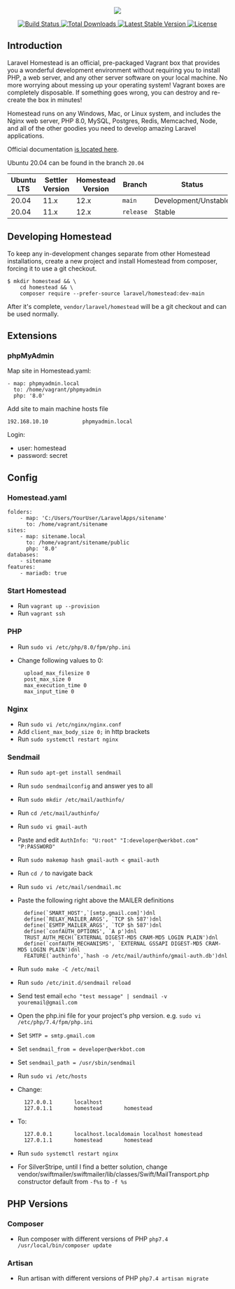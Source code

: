 <p align="center"><img src="https://laravel.com/assets/img/components/logo-homestead.svg"></p>

<p align="center">
    <a href="https://github.com/laravel/homestead/actions">
        <img src="https://github.com/laravel/homestead/workflows/tests/badge.svg" alt="Build Status">
    </a>
    <a href="https://packagist.org/packages/laravel/homestead">
        <img src="https://img.shields.io/packagist/dt/laravel/homestead" alt="Total Downloads">
    </a>
    <a href="https://packagist.org/packages/laravel/homestead">
        <img src="https://img.shields.io/packagist/v/laravel/homestead" alt="Latest Stable Version">
    </a>
    <a href="https://packagist.org/packages/laravel/homestead">
        <img src="https://img.shields.io/packagist/l/laravel/homestead" alt="License">
    </a>
</p>

## Introduction

Laravel Homestead is an official, pre-packaged Vagrant box that provides you a wonderful development environment without requiring you to install PHP, a web server, and any other server software on your local machine. No more worrying about messing up your operating system! Vagrant boxes are completely disposable. If something goes wrong, you can destroy and re-create the box in minutes!

Homestead runs on any Windows, Mac, or Linux system, and includes the Nginx web server, PHP 8.0, MySQL, Postgres, Redis, Memcached, Node, and all of the other goodies you need to develop amazing Laravel applications.

Official documentation [is located here](https://laravel.com/docs/homestead).

Ubuntu 20.04 can be found in the branch `20.04` 

| Ubuntu LTS | Settler Version | Homestead Version | Branch      | Status
| -----------| -----------     | -----------       | ----------- | -----------
| 20.04      | 11.x            | 12.x              | `main`      | Development/Unstable
| 20.04      | 11.x            | 12.x              | `release`   | Stable

## Developing Homestead

To keep any in-development changes separate from other Homestead installations, create a new project and install
Homestead from composer, forcing it to use a git checkout.

```
$ mkdir homestead && \
    cd homestead && \
    composer require --prefer-source laravel/homestead:dev-main
```

After it's complete, `vendor/laravel/homestead` will be a git checkout and can be used normally.

## Extensions
### phpMyAdmin
Map site in Homestead.yaml:

    - map: phpmyadmin.local
      to: /home/vagrant/phpmyadmin
      php: '8.0'

Add site to main machine hosts file

	192.168.10.10           phpmyadmin.local

Login:
- user: homestead
- password: secret

## Config
### Homestead.yaml

    folders:
        - map: 'C:/Users/YourUser/LaravelApps/sitename'
          to: /home/vagrant/sitename
    sites:
        - map: sitename.local
          to: /home/vagrant/sitename/public
          php: '8.0'
    databases:
        - sitename
    features:
        - mariadb: true

### Start Homestead
- Run `vagrant up --provision`
- Run `vagrant ssh`

### PHP
- Run `sudo vi /etc/php/8.0/fpm/php.ini`
- Change following values to 0:

        upload_max_filesize 0
        post_max_size 0
        max_execution_time 0
        max_input_time 0

### Nginx
- Run `sudo vi /etc/nginx/nginx.conf`
- Add `client_max_body_size 0;` in http brackets
- Run `sudo systemctl restart nginx`

### Sendmail
- Run `sudo apt-get install sendmail`
- Run `sudo sendmailconfig` and answer yes to all
- Run `sudo mkdir /etc/mail/authinfo/`
- Run `cd /etc/mail/authinfo/`
- Run `sudo vi gmail-auth`
- Paste and edit `AuthInfo: "U:root" "I:developer@werkbot.com" "P:PASSWORD"`
- Run `sudo makemap hash gmail-auth < gmail-auth`
- Run `cd /` to navigate back
- Run `sudo vi /etc/mail/sendmail.mc`
- Paste the following right above the MAILER definitions

        define(`SMART_HOST',`[smtp.gmail.com]')dnl
        define(`RELAY_MAILER_ARGS', `TCP $h 587')dnl
        define(`ESMTP_MAILER_ARGS', `TCP $h 587')dnl
        define(`confAUTH_OPTIONS', `A p')dnl
        TRUST_AUTH_MECH(`EXTERNAL DIGEST-MD5 CRAM-MD5 LOGIN PLAIN')dnl
        define(`confAUTH_MECHANISMS', `EXTERNAL GSSAPI DIGEST-MD5 CRAM-MD5 LOGIN PLAIN')dnl
        FEATURE(`authinfo',`hash -o /etc/mail/authinfo/gmail-auth.db')dnl

- Run `sudo make -C /etc/mail`
- Run `sudo /etc/init.d/sendmail reload`
- Send test email `echo "test message" | sendmail -v youremail@gmail.com`
- Open the php.ini file for your project's php version. e.g. `sudo vi /etc/php/7.4/fpm/php.ini`
- Set `SMTP = smtp.gmail.com`
- Set `sendmail_from = developer@werkbot.com`
- Set `sendmail_path = /usr/sbin/sendmail`
- Run `sudo vi /etc/hosts`
- Change:

        127.0.0.1       localhost
        127.0.1.1       homestead       homestead

- To:

        127.0.0.1       localhost.localdomain localhost homestead
        127.0.1.1       homestead       homestead

- Run `sudo systemctl restart nginx`
- For SilverStripe, until I find a better solution, change vendor/swiftmailer/swiftmailer/lib/classes/Swift/MailTransport.php constructor default from `-f%s` to `-f %s`

## PHP Versions
### Composer
- Run composer with different versions of PHP `php7.4 /usr/local/bin/composer update`

### Artisan
- Run artisan with different versions of PHP `php7.4 artisan migrate`